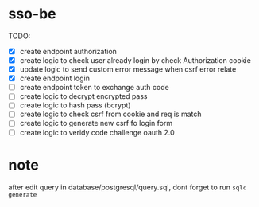 # sso-be

TODO:
- [x] create endpoint authorization
- [x] create logic to check user already login by check Authorization cookie
- [x] update logic to send custom error message when csrf error relate
- [x] create endpoint login
- [ ] create endpoint token to exchange auth code
- [ ] create logic to decrypt encrypted pass
- [ ] create logic to hash pass (bcrypt)
- [ ] create logic to check csrf from cookie and req is match
- [ ] create logic to generate new csrf fo login form
- [ ] create logic to veridy code challenge oauth 2.0

# note
after edit query in database/postgresql/query.sql, dont forget to run
`sqlc generate`